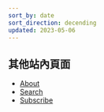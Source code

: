 ```yaml
---
sort_by: date
sort_direction: decending
updated: 2023-05-06
---
```


## 其他站內頁面

- [About](/about/)
- [Search](/search)
- [Subscribe](/subscribe)